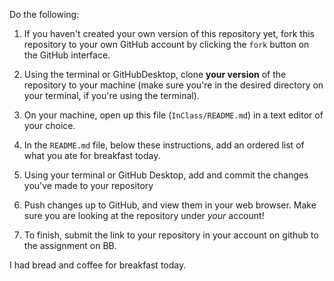 Do the following:

1. If you haven't created your own version of this repository yet, fork this repository to your own GitHub account by clicking the `fork` button on the GitHub interface.

1. Using the terminal or GitHubDesktop, clone **your version** of the repository to your machine (make sure you're in the desired directory on your terminal, if you're using the terminal).

1. On your machine, open up this file (`InClass/README.md`) in a text editor of your choice.

1. In the `README.md` file, below these instructions, add an ordered list of what you ate for breakfast today.

1. Using your terminal or GitHub Desktop, add and commit the changes you've made to your repository

1. Push changes up to GitHub, and view them in your web browser. Make sure you are looking at the repository under _your_ account!

1. To finish, submit the link to your repository in your account on github to the assignment on BB. 

I had bread and coffee for breakfast today.